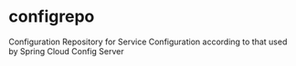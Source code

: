 # configrepo
Configuration Repository for Service Configuration according to that used by Spring Cloud Config Server
